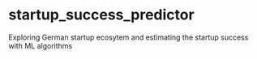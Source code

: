 # startup_success_predictor
Exploring German startup ecosytem and estimating the startup success with ML algorithms
